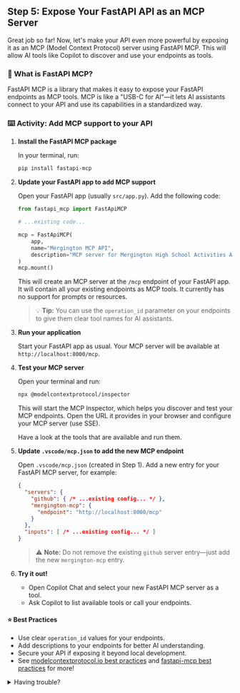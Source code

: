 ## Step 5: Expose Your FastAPI API as an MCP Server

Great job so far! Now, let's make your API even more powerful by exposing it as an MCP (Model Context Protocol) server using FastAPI MCP. This will allow AI tools like Copilot to discover and use your endpoints as tools.

### :rocket: What is FastAPI MCP?

FastAPI MCP is a library that makes it easy to expose your FastAPI endpoints as MCP tools. MCP is like a "USB-C for AI"—it lets AI assistants connect to your API and use its capabilities in a standardized way.

### :keyboard: Activity: Add MCP support to your API

1. **Install the FastAPI MCP package**

   In your terminal, run:

   ```bash
   pip install fastapi-mcp
   ```

2. **Update your FastAPI app to add MCP support**

   Open your FastAPI app (usually `src/app.py`). Add the following code:

   ```python
   from fastapi_mcp import FastApiMCP

   # ...existing code...

   mcp = FastApiMCP(
       app,
       name="Mergington MCP API",
       description="MCP server for Mergington High School Activities API"
   )
   mcp.mount()
   ```

   This will create an MCP server at the `/mcp` endpoint of your FastAPI app. It will contain all your existing endpoints as MCP tools. It currently has no support for prompts or resources.

   > :bulb: **Tip:** You can use the `operation_id` parameter on your endpoints to give them clear tool names for AI assistants.

3. **Run your application**

   Start your FastAPI app as usual. Your MCP server will be available at `http://localhost:8000/mcp`.

4. **Test your MCP server**

   Open your terminal and run:

   ```bash
   npx @modelcontextprotocol/inspector
   ```

   This will start the MCP Inspector, which helps you discover and test your MCP endpoints. Open the URL it provides in your browser and configure your MCP server (use SSE).

   Have a look at the tools that are available and run them.

5. **Update `.vscode/mcp.json` to add the new MCP endpoint**

   Open `.vscode/mcp.json` (created in Step 1). Add a new entry for your FastAPI MCP server, for example:

   ```json
   {
     "servers": {
       "github": { /* ...existing config... */ },
       "mergington-mcp": {
         "endpoint": "http://localhost:8000/mcp"
       }
     },
     "inputs": [ /* ...existing config... */ ]
   }
   ```

   > :warning: **Note:** Do not remove the existing `github` server entry—just add the new `mergington-mcp` entry.

6. **Try it out!**

   - Open Copilot Chat and select your new FastAPI MCP server as a tool.
   - Ask Copilot to list available tools or call your endpoints.

#### :star: Best Practices

- Use clear `operation_id` values for your endpoints.
- Add descriptions to your endpoints for better AI understanding.
- Secure your API if exposing it beyond local development.
- See [modelcontextprotocol.io best practices](https://modelcontextprotocol.io/docs/concepts/tools#best-practices) and [fastapi-mcp best practices](https://fastapi-mcp.tadata.com/getting-started/best-practices) for more!

<details>
<summary>Having trouble?</summary>

- Make sure your FastAPI app is running and accessible at the correct port.
- Double-check your `.vscode/mcp.json` for typos.
- Reload the MCP server.
- See the [FastAPI MCP blog post](https://huggingface.co/blog/lynn-mikami/fastapi-mcp-server) for more information.

</details>
